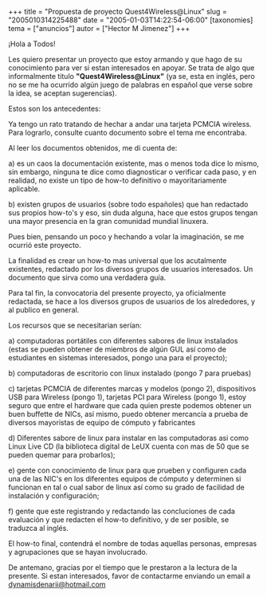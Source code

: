 +++
title = "Propuesta de proyecto Quest4Wireless@Linux"
slug = "2005010314225488"
date = "2005-01-03T14:22:54-06:00"
[taxonomies]
tema = ["anuncios"]
autor = ["Hector M Jimenez"]
+++

¡Hola a Todos!

Les quiero presentar un proyecto que estoy armando y que hago de su
conocimiento para ver si estan interesados en apoyar. Se trata de algo
que informalmente titulo **"Quest4Wireless@Linux"** (ya se, esta en
inglés, pero no se me ha ocurrido algún juego de palabras en español que
verse sobre la idea, se aceptan sugerencias).

Estos son los antecedentes:

<!-- more -->
Ya tengo un rato tratando de hechar a andar una tarjeta PCMCIA wireless.
Para lograrlo, consulte cuanto documento sobre el tema me encontraba.

Al leer los documentos obtenidos, me di cuenta de:

a\) es un caos la documentación existente, mas o menos toda dice lo
mismo, sin embargo, ninguna te dice como diagnosticar o verificar cada
paso, y en realidad, no existe un tipo de how-to definitivo o
mayoritariamente aplicable.

b\) existen grupos de usuarios (sobre todo españoles) que han redactado
sus propios how-to's y eso, sin duda alguna, hace que estos grupos
tengan una mayor presencia en la gran comunidad mundial linuxera.

Pues bien, pensando un poco y hechando a volar la imaginación, se me
ocurrió este proyecto.

La finalidad es crear un how-to mas universal que los acutalmente
existentes, redactado por los diversos grupos de usuarios interesados.
Un documento que sirva como una verdadera guía.

Para tal fin, la convocatoria del presente proyecto, ya oficialmente
redactada, se hace a los diversos grupos de usuarios de los alrededores,
y al publico en general.

Los recursos que se necesitarian serían:

a\) computadoras portátiles con diferentes sabores de linux instalados
(estas se pueden obtener de miembros de algún GUL así como de
estudiantes en sistemas interesados, pongo una para el proyecto);

b\) computadoras de escritorio con linux instalado (pongo 7 para
pruebas)

c\) tarjetas PCMCIA de diferentes marcas y modelos (pongo 2),
dispositivos USB para Wireless (pongo 1), tarjetas PCI para Wireless
(pongo 1), estoy seguro que entre el hardware que cada quien preste
podemos obtener un buen buffette de NICs, así mismo, puedo obtener
mercancía a prueba de diversos mayoristas de equipo de cómputo y
fabricantes

d\) Diferentes sabore de linux para instalar en las computadoras asi
como Linux Live CD (la biblioteca digital de LeUX cuenta con mas de 50
que se pueden quemar para probarlos);

e\) gente con conocimiento de linux para que prueben y configuren cada
una de las NIC's en los diferentes equipos de cómputo y determinen si
funcionan en tal o cual sabor de linux así como su grado de facilidad de
instalación y configuración;

f\) gente que este registrando y redactando las concluciones de cada
evaluación y que redacten el how-to definitivo, y de ser posible, se
traduzca al inglés.

El how-to final, contendrá el nombre de todas aquellas personas,
empresas y agrupaciones que se hayan involucrado.

De antemano, gracias por el tiempo que le prestaron a la lectura de la
presente. Si estan interesados, favor de contactarme enviando un email a
dynamisdenarii@hotmail.com

